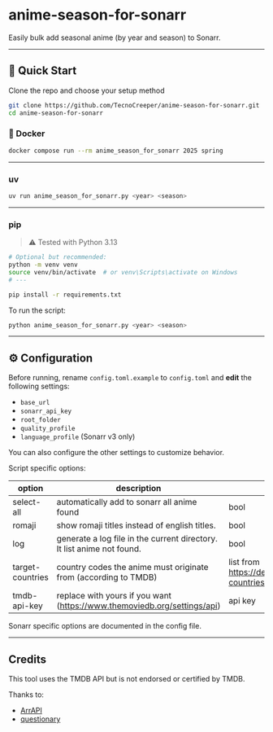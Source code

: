 # anime-season-for-sonarr

Easily bulk add seasonal anime (by year and season) to Sonarr.

---

## 🚀 Quick Start

Clone the repo and choose your setup method

```bash
git clone https://github.com/TecnoCreeper/anime-season-for-sonarr.git
cd anime-season-for-sonarr
```

### 🐳 Docker

```bash
docker compose run --rm anime_season_for_sonarr 2025 spring
```

---

### uv

```bash
uv run anime_season_for_sonarr.py <year> <season>
```

---

### pip

> ⚠️ Tested with Python 3.13

```bash
# Optional but recommended:
python -m venv venv
source venv/bin/activate  # or venv\Scripts\activate on Windows
# ---

pip install -r requirements.txt
```

To run the script:

```bash
python anime_season_for_sonarr.py <year> <season>
```

---

## ⚙️ Configuration

Before running, rename `config.toml.example` to `config.toml` and **edit** the following settings:

-   `base_url`
-   `sonarr_api_key`
-   `root_folder`
-   `quality_profile`
-   `language_profile` (Sonarr v3 only)

You can also configure the other settings to customize behavior.

Script specific options:

| option           | description                                                              | value                                                                        |
| ---------------- | ------------------------------------------------------------------------ | ---------------------------------------------------------------------------- |
| select-all       | automatically add to sonarr all anime found                              | bool                                                                         |
| romaji           | show romaji titles instead of english titles.                            | bool                                                                         |
| log              | generate a log file in the current directory. It list anime not found.   | bool                                                                         |
| target-countries | country codes the anime must originate from (according to TMDB)          | list from https://developer.themoviedb.org/reference/configuration-countries |
| tmdb-api-key     | replace with yours if you want (https://www.themoviedb.org/settings/api) | api key                                                                      |

Sonarr specific options are documented in the config file.

---

## Credits

This tool uses the TMDB API but is not endorsed or certified by TMDB.

Thanks to:

-   [ArrAPI](https://github.com/meisnate12/ArrAPI)
-   [questionary](https://github.com/tmbo/questionary)
